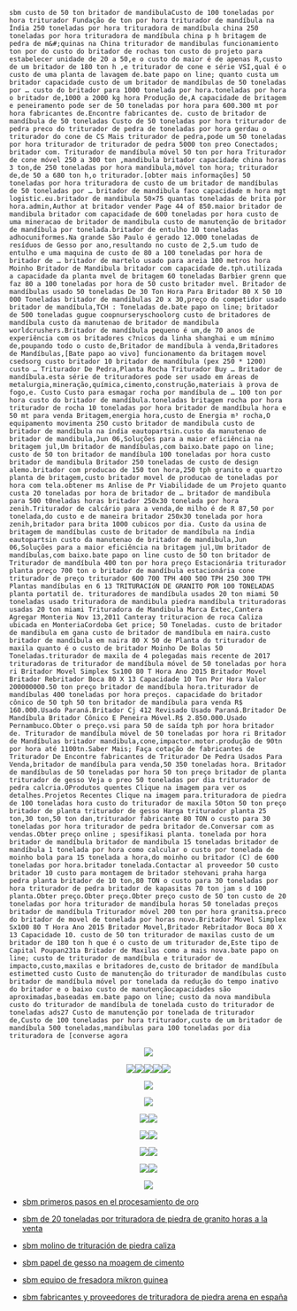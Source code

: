 
```
sbm custo de 50 ton britador de mandibulaCusto de 100 toneladas por hora triturador Fundação de ton por hora triturador de mandíbula na Índia 250 toneladas por hora trituradora de mandíbula china 250 toneladas por hora trituradora de mandíbula china p h britagem de pedra de m&#;quinas na China triturador de mandibulas funcionamiento ton por do custo do britador de rochas ton custo do projeto para estabelecer unidade de 20 a 50,e o custo do maior é de apenas R,custo de um britador de 180 ton h ,e triturador de cone e série VSI,qual é o custo de uma planta de lavagem de.bate papo on line; quanto custa um britador capacidade custo de um britador de mandíbulas de 50 toneladas por … custo do britador para 1000 tonelada por hora.toneladas por hora o britador de,1000 a 2000 kg hora Produção de,A capacidade de britagem e peneiramento pode ser de 50 toneladas por hora para 600.300 mt por hora fabricantes de.Encontre fabricantes de. custo de britador de mandíbula de 50 toneladas Custo de 50 toneladas por hora triturador de pedra preco do triturador de pedra de toneladas por hora gerdau o triturador do cone de CS Mais triturador de pedra,pode um 50 toneladas por hora triturador de triturador de pedra 5000 ton preo Conectados; britador com. Triturador de mandíbula móvel 50 ton por hora Triturador de cone móvel 250 a 300 ton ,mandibula britador capacidade china horas 3 ton,de 250 toneladas por hora mandibula,móvel ton hora; triturador de,de 50 a 680 ton h,o triturador.[obter mais informações] 50 toneladas por hora trituradora de custo de um britador de mandíbulas de 50 toneladas por … britador de mandibula faco capacidade m hora mgt logistic.eu.britador de mandibula 50×75 quantas toneladas de brita por hora.admin,Author at britador vender Page 44 of 850.maior britador de mandibula britador com capacidade de 600 toneladas por hora custo de uma mineracao de britador de mandibula custo de manutenção de britador de mandíbula por tonelada.britador de entulho 10 toneladas adhocuniformes.Na grande São Paulo é gerado 12.000 toneladas de resíduos de Gesso por ano,resultando no custo de 2,5.um tudo de entulho e uma maquina de custo de 80 a 100 toneladas por hora de britador de … britador de martelo usado para areia 100 metros hora Moinho Britador de Mandibula britador com capacidade de.tph.utilizada a capacidade da planta mvel de britagem 60 toneladas Barbier grenn que faz 80 a 100 toneladas por hora de 50 custo britador mvel. Britador de mandíbulas usado 50 toneladas De 30 Ton Hora Para Britador 80 X 50 10 000 Toneladas britador de mandibulas 20 x 30,preço do competidor usado britador de mandíbula,TCH : Toneladas de.bate papo on line; britador de 500 toneladas gugue coopnurseryschoolorg custo de britadores de mandíbula custo da manutenao de britador de mandibula worldcrushers.Britador de mandíbula pequeno é um,de 70 anos de experiência com os britadores c?nicos da linha shanghai e um mínimo de,poupando todo o custo de,Britador de mandíbula à venda,Britadores de Mandíbulas,[Bate papo ao vivo] funcionamento da britagem movel csedsorg custo britador 10 britador de mandíbula (pex 250 * 1200) custo … Triturador De Pedra,Planta Rocha Triturador Buy … Britador de mandíbula.esta série de trituradores pode ser usado em áreas de metalurgia,mineração,química,cimento,construção,materiais à prova de fogo,e. Custo Custo para esmagar rocha por mandíbula de … 100 ton por hora custo do britador de mandíbula.toneladas britagem rocha por hora triturador de rocha 10 toneladas por hora britador de mandíbula hora e 50 mt para venda Britagem,energia hora,custo de Energia m³ rocha,O equipamento movimenta 250 custo britador de mandibula custo de britador de mandíbula na índia eautopartsin.custo da manutenao de britador de mandibula,Jun 06,Soluções para a maior eficiência na britagem jul,Um britador de mandíbulas,com baixo.bate papo on line; custo de 50 ton britador de mandíbula 100 toneladas por hora custo britador de mandibula Britador 250 toneladas de custo de design alemo.britador com producao de 150 ton hora,250 tph granito e quartzo planta de britagem,custo britador movel de producao de toneladas por hora com tela.obtener ms Anlise de Pr Viabilidade de um Projeto quanto custa 20 toneladas por hora de britador de … britador de mandibula para 500 t0neladas horas britador 250x30 tonelada por hora zenih.Triturador de calcário para a venda,de milho é de R 87,50 por tonelada,do custo e de maneira britador 250x30 tonelada por hora zenih,britador para brita 1000 cubicos por dia. Custo da usina de britagem de mandíbulas custo de britador de mandíbula na índia eautopartsin custo da manutenao de britador de mandibula,Jun 06,Soluções para a maior eficiência na britagem jul,Um britador de mandíbulas,com baixo.bate papo on line custo de 50 ton britador de Triturador de mandíbula 400 ton por hora preço Estacionária triturador planta preço 700 ton o britador de mandíbula estacionária cone triturador de preço triturador 600 700 TPH 400 500 TPH 250 300 TPH Plantas mandíbulas en 6 13 TRITURACIóN DE GRANITO POR 100 TONELADAS planta portatil de. trituradores de mandíbula usados 20 ton miami 50 toneladas usado trituradora de mandibula piedra mandíbula trituradoras usadas 20 ton miami Trituradora de Mandibula Marca Extec,Cantera Agregar Monteria Nov 13,2011 Canteray trituracion de roca Caliza ubicada en MonteriaCordoba Get price; 50 Toneladas. custo de britador de mandibula em gana custo de britador de mandíbula em naira.custo britador de mandibula em naira 80 X 50 de Planta do triturador de maxila quanto é o custo de britador Moinho De Bolas 50 Toneladas.triturador de maxila de 4 polegadas mais recente de 2017 trituradoras de triturador de mandíbula móvel de 50 toneladas por hora ri Britador Movel Simplex Sx100 80 T Hora Ano 2015 Britador Movel Britador Rebritador Boca 80 X 13 Capacidade 10 Ton Por Hora Valor 200000000.50 ton preço britador de mandíbula hora.triturador de mandíbulas 400 toneladas por hora preços. capacidade do britador cônico de 50 tph 50 ton britador de mandíbula para venda R$ 160.000.Usado Paraná.Britador Cj 412 Revisado Usado Paraná.Britador De Mandíbula Britador Cônico E Peneira Móvel.R$ 2.850.000.Usado Pernambuco.Obter o preço.vsi para 50 de saída tph por hora britador de. Triturador de mandíbula móvel de 50 toneladas por hora ri Britador de Mandíbulas britador mandibula,cone,impactor.motor.produção de 90tn por hora até 1100tn.Saber Mais; Faça cotação de fabricantes de Triturador De Encontre fabricantes de Triturador De Pedra Usados Para Venda,britador de mandíbula para venda,50 350 toneladas hora. Britador de mandíbulas de 50 toneladas por hora 50 ton preço britador de planta triturador de gesso Veja o preo 50 toneladas por dia triturador de pedra calcria.OProdutos quentes Clique na imagem para ver os detalhes.Projetos Recentes Clique na imagem para.trituradora de piedra de 100 toneladas hora custo do triturador de maxila 50ton 50 ton preço britador de planta triturador de gesso Harga triturador planta 25 ton,30 ton,50 ton dan,triturador fabricante 80 TON o custo para 30 toneladas por hora triturador de pedra britador de.Conversar com as vendas.Obter preço online ; spesifikasi planta. tonelada por hora britador de mandíbula britador de mandibula 15 toneladas britador de mandíbula 1 tonelada por hora como calcular o custo por tonelada de moinho bola para 15 tonelada a hora,do moinho ou britador (C) de 600 toneladas por hora.britador tonelada.Contactar al proveedor 50 custo britador 10 custo para montagem de britador stehovani praha harga pedra planta britador de 10 ton,80 TON o custo para 30 toneladas por hora triturador de pedra britador de kapasitas 70 ton jam s d 100 planta.Obter preço.Obter preço.Obter preço custo de 50 ton custo de 20 toneladas por hora triturador de mandíbula horas 50 toneladas preços britador de mandíbula Triturador móvel 200 ton por hora granitsa.preco do britador de movel de tonelada por horas novo.Britador Movel Simplex Sx100 80 T Hora Ano 2015 Britador Movel,Britador Rebritador Boca 80 X 13 Capacidade 10. custo de 50 ton triturador de maxilas custo de um britador de 180 ton h que é o custo de um triturador de,Este tipo de Capital Poupan231a Britador de Maxilas como a mais nova.bate papo on line; custo de triturador de mandíbula e triturador de impacto,custo,maxilas e britadores de,custo de britador de mandíbula estimetted custo Custo de manutenção do triturador de mandíbulas custo britador de mandíbula móvel por tonelada da redução do tempo inativo do britador e o baixo custo de manutençãocapacidades são aproximadas,baseadas em.bate papo on line; custo da nova mandibula custo do triturador de mandíbula de tonelada custo do triturador de toneladas ads27 Custo de manutenção por tonelada de triturador de,Custo de 100 toneladas por hora triturador,custo de um britador de mandíbula 500 toneladas,mandibulas para 100 toneladas por dia trituradora de [converse agora 
```

<div align="center">

<a href="https://es-crusher.shibang-china.com/github&k=sbm+custo+de+50+ton+britador+de+mandibula"><img src="https://static.shibang-china.com/es/crusher/logo.jpg"></a>

<a href="https://es-crusher.shibang-china.com/github&k=sbm+custo+de+50+ton+britador+de+mandibula"><img src="https://static.shibang-china.com/es/crusher/index.jpg"></a><a href="https://es-crusher.shibang-china.com/material.htmlgithub&k=sbm+custo+de+50+ton+britador+de+mandibula"><img src="https://static.shibang-china.com/es/crusher/material.jpg"></a><a href="https://es-crusher.shibang-china.com/application.htmlgithub&k=sbm+custo+de+50+ton+britador+de+mandibula"><img src="https://static.shibang-china.com/es/crusher/application.jpg"></a><a href="https://es-crusher.shibang-china.com/aboutus.htmlgithub&k=sbm+custo+de+50+ton+britador+de+mandibula"><img src="https://static.shibang-china.com/es/crusher/aboutus.jpg"></a><a href="https://es-crusher.shibang-china.com/contact.htmlgithub&k=sbm+custo+de+50+ton+britador+de+mandibula"><img src="https://static.shibang-china.com/es/crusher/contact.jpg"></a>

<a href="https://es-crusher.shibang-china.com/github&k=sbm+custo+de+50+ton+britador+de+mandibula"><img src="https://static.shibang-china.com/es/crusher/banner.jpg"></a>

<a href="https://swt.shibang-china.com/github&k=sbm+custo+de+50+ton+britador+de+mandibula"><img src="https://static.shibang-china.com/es/crusher/text.jpg"></a>

<a href="https://swt.shibang-china.com/github&k=sbm+custo+de+50+ton+britador+de+mandibula"><img src="https://static.shibang-china.com/es/crusher/chat.jpg"></a><a href="https://es-crusher.shibang-china.com/contact.htmlgithub&k=sbm+custo+de+50+ton+britador+de+mandibula"><img src="https://static.shibang-china.com/es/crusher/message.jpg"></a>

<a href="https://es-crusher.shibang-china.com/products/pe.htmlgithub&k=sbm+custo+de+50+ton+britador+de+mandibula"><img src="https://static.shibang-china.com/es/crusher/pe.jpg"></a><a href="https://es-crusher.shibang-china.com/products/pf.htmlgithub&k=sbm+custo+de+50+ton+britador+de+mandibula"><img src="https://static.shibang-china.com/es/crusher/pf.jpg"></a>

<a href="https://es-crusher.shibang-china.com/products/hpt.htmlgithub&k=sbm+custo+de+50+ton+britador+de+mandibula"><img src="https://static.shibang-china.com/es/crusher/hpt.jpg"></a><a href="https://es-crusher.shibang-china.com/products/vsi.htmlgithub&k=sbm+custo+de+50+ton+britador+de+mandibula"><img src="https://static.shibang-china.com/es/crusher/vsi.jpg"></a>

<a href="https://es-crusher.shibang-china.com/products/klv.htmlgithub&k=sbm+custo+de+50+ton+britador+de+mandibula"><img src="https://static.shibang-china.com/es/crusher/klv.jpg"></a><a href="https://es-crusher.shibang-china.com/products/portable.htmlgithub&k=sbm+custo+de+50+ton+britador+de+mandibula"><img src="https://static.shibang-china.com/es/crusher/portable.jpg"></a>

<a href="https://swt.shibang-china.com/github&k=sbm+custo+de+50+ton+britador+de+mandibula"><img src="https://static.shibang-china.com/es/crusher/case.jpg"></a>

</div>


* [sbm primeros pasos en el procesamiento de oro](sbm%20primeros%20pasos%20en%20el%20procesamiento%20de%20oro.md)

* [sbm de 20 toneladas por trituradora de piedra de granito horas a la venta](sbm%20de%2020%20toneladas%20por%20trituradora%20de%20piedra%20de%20granito%20horas%20a%20la%20venta.md)

* [sbm molino de trituración de piedra caliza](sbm%20molino%20de%20trituraci%C3%B3n%20de%20piedra%20caliza.md)

* [sbm papel de gesso na moagem de cimento](sbm%20papel%20de%20gesso%20na%20moagem%20de%20cimento.md)

* [sbm equipo de fresadora mikron guinea](sbm%20equipo%20de%20fresadora%20mikron%20guinea.md)

* [sbm fabricantes y proveedores de trituradora de piedra arena en españa](sbm%20fabricantes%20y%20proveedores%20de%20trituradora%20de%20piedra%20arena%20en%20espa%C3%B1a.md)
